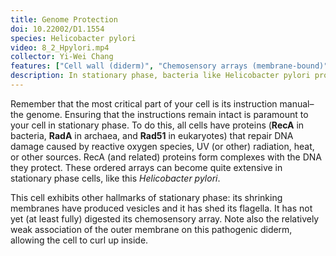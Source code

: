 ```yaml
---
title: Genome Protection
doi: 10.22002/D1.1554
species: Helicobacter pylori
video: 8_2_Hpylori.mp4
collector: Yi-Wei Chang
features: ["Cell wall (diderm)", "Chemosensory arrays (membrane-bound)", "Flagellar motor (disassembled)", "Membrane (inner)", "Membrane (outer)", "RecA/RadA filaments", "Ribosomes", "Storage granules", "Vesicles (cytoplasmic)", "Vesicles (extracellular)"]
description: In stationary phase, bacteria like Helicobacter pylori protect their genome with RecA, which forms nucleoprotein complexes and repairs DNA damage
---
```


Remember that the most critical part of your cell is its instruction manual–the genome. Ensuring that the instructions remain intact is paramount to your cell in stationary phase. To do this, all cells have proteins (**RecA** in bacteria, **RadA** in archaea, and **Rad51** in eukaryotes) that repair DNA damage caused by reactive oxygen species, UV (or other) radiation, heat, or other sources. RecA (and related) proteins form complexes with the DNA they protect. These ordered arrays can become quite extensive in stationary phase cells, like this *Helicobacter pylori*.

This cell exhibits other hallmarks of stationary phase: its shrinking membranes have produced vesicles and it has shed its flagella. It has not yet (at least fully) digested its chemosensory array. Note also the relatively weak association of the outer membrane on this pathogenic diderm, allowing the cell to curl up inside.

